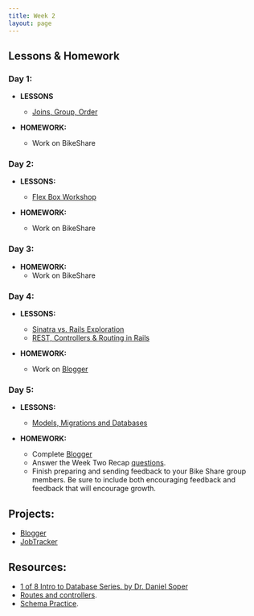 ```yaml
---
title: Week 2
layout: page
---
```


## Lessons & Homework

### Day 1:

* **LESSONS**

  - [Joins, Group, Order](../lessons/joins_group_order)

* **HOMEWORK:**
  - Work on BikeShare

### Day 2:

* **LESSONS:**
  - [Flex Box Workshop](../lessons/flexbox_workshop)

* **HOMEWORK:**
  - Work on BikeShare

### Day 3:

* **HOMEWORK:**
  - Work on BikeShare

### Day 4:

* **LESSONS:**
  - [Sinatra vs. Rails Exploration](../misc/sinatra_vs_rails_exploration)
  - [REST, Controllers & Routing in Rails](../lessons/rest_routing_and_controllers_in_rails)

* **HOMEWORK:**
  - Work on [Blogger](../misc/blogger)

### Day 5:

* **LESSONS:**
  - [Models, Migrations and Databases](../lessons/models_migrations_databases)

* **HOMEWORK:**
  - Complete [Blogger](../misc/blogger)
  - Answer the Week Two Recap [questions](https://github.com/turingschool/checks-for-understanding/blob/master/module-2/backend/week_two.md).
  - Finish preparing and sending feedback to your Bike Share group members. Be sure to include both encouraging feedback and feedback that will encourage growth.

## Projects:

* [Blogger](../misc/blogger)
* [JobTracker](https://github.com/turingschool/job-tracker)

## Resources:

  - [1 of 8 Intro to Database Series. by Dr. Daniel Soper](https://www.youtube.com/watch?v=4Z9KEBexzcM)
  - [Routes and controllers](https://github.com/turingschool/challenges/blob/master/routes_controllers_rails.markdown).
  - [Schema Practice](../misc/schema_practice).
